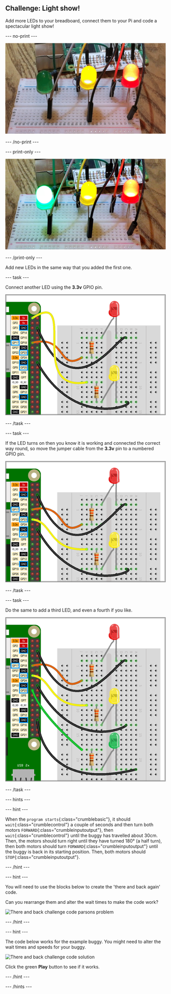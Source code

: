 ## Challenge: Light show!

Add more LEDs to your breadboard, connect them to your Pi and code a spectacular light show!

--- no-print ---

![LED light show](images/lightShow_completedTask.gif)

--- /no-print ---

--- print-only ---

![LED light show](images/lightShow_completedTask.png)

--- /print-only ---

Add new LEDs in the same way that you added the first one.

--- task ---

Connect another LED using the **3.3v** GPIO pin.

![LED to 3.3v GPIO pin](images/lightShow_LEDto3.3v.png)

--- /task ---

--- task ---

If the LED turns on then you know it is working and connected the correct way round, so move the jumper cable from the **3.3v** pin to a numbered GPIO pin.

![LED to GPIO pin 23](images/lightShow_LEDtoGPIO23.png)

--- /task ---

--- task ---

Do the same to add a third LED, and even a fourth if you like.

![Three LEDs](images/lightShow_3LEDs.png)

--- /task ---

--- hints ---

--- hint ---

When the `program starts`{:class="crumblebasic"}, it should `wait`{:class="crumblecontrol"} a couple of seconds and then turn both motors `FORWARD`{:class="crumbleinputoutput"}, then `wait`{:class="crumblecontrol"} until the buggy has travelled about 30cm. Then, the motors should turn right until they have turned 180° (a half turn), then both motors should turn `FORWARD`{:class="crumbleinputoutput"} until the buggy is back in its starting position. Then, both motors should `STOP`{:class="crumbleinputoutput"}.

--- /hint ---

--- hint ---

You will need to use the blocks below to create the 'there and back again' code.

Can you rearrange them and alter the wait times to make the code work?

![There and back challenge code parsons problem](images/thereAndBack_thereAndBackCode__parsons.png)

--- /hint ---

--- hint ---

The code below works for the example buggy. You might need to alter the wait times and speeds for your buggy.

![There and back challenge code solution](images/thereAndBack_thereAndBackCode_Solution.png)

Click the green **Play** button to see if it works.

--- /hint ---

--- /hints ---
